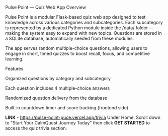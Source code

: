 Pulse Point — Quiz Web App
 Overview

Pulse Point is a modular Flask-based quiz web app designed to test knowledge across various categories and subcategories.
Each subcategory is represented by a dedicated Python module inside the /data/ folder — making the system easy to expand with new topics.
Questions are stored in a SQLite database, automatically seeded from these modules.

The app serves random multiple-choice questions, allowing users to engage in short, timed quizzes to boost recall, focus, and competitive learning.

 Features

Organized questions by category and subcategory

Each question includes 4 multiple-choice answers

Randomized question delivery from the database

Built-in countdown timer and score tracking (frontend side)

**LINK** - https://pulse-point-puce.vercel.app/trivia
Under Home, Scroll down to "Start Your CalmQuest Journey Today" then click **GET STARTED** to access the quiz trivia section.
